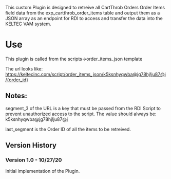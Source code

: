 This custom Plugin is designed to retreive all CartThrob Orders Order Items field data from the exp_cartthrob_order_items table and output them as a JSON array as an endpoint for RDI to access and transfer the data into the KELTEC VAM system.


# Use

This plugin is called from the scripts->order_items_json template

The url looks like: 
https://keltecinc.com/script/order_items_json/k5ksnhyqwba@jg78hj!ju87@j/{order_id}

## Notes:
segment_3 of the URL is a key that must be passed from the RDI Script to prevent unauthorized access to the script. The value should always be: k5ksnhyqwba@jg78hj!ju87@j

last_segment is the Order ID of all the items to be retreived.

## Version History

### Version 1.0 - 10/27/20
Initial implementation of the Plugin.